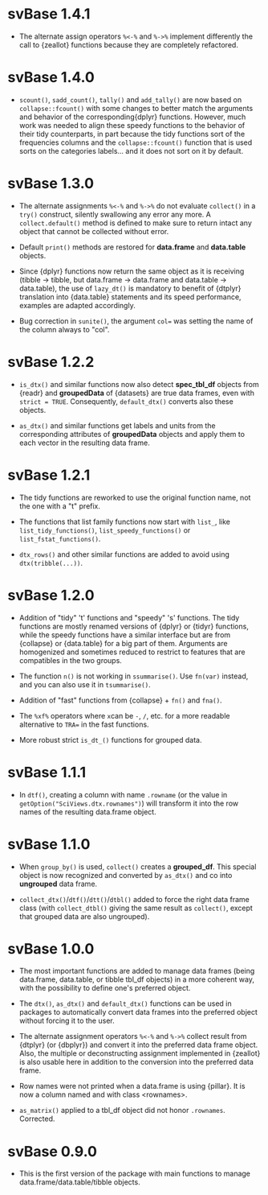 # svBase 1.4.1

-   The alternate assign operators `%<-%` and `%->%` implement differently the call to {zeallot} functions because they are completely refactored.

# svBase 1.4.0

-   `scount()`, `sadd_count()`, `tally()` and `add_tally()` are now based on `collapse::fcount()` with some changes to better match the arguments and behavior of the corresponding{dplyr} functions. However, much work was needed to align these speedy functions to the behavior of their tidy counterparts, in part because the tidy functions sort of the frequencies columns and the `collapse::fcount()` function that is used sorts on the categories labels... and it does not sort on it by default.

# svBase 1.3.0

-   The alternate assignments `%<-%` and `%->%` do not evaluate `collect()` in a `try()` construct, silently swallowing any error any more. A `collect.default()` method is defined to make sure to return intact any object that cannot be collected without error.

-    Default `print()` methods are restored for **data.frame** and **data.table** objects.

-    Since {dplyr} functions now return the same object as it is receiving (tibble -> tibble, but data.frame -> data.frame and data.table -> data.table), the use of `lazy_dt()` is mandatory to benefit of {dtplyr} translation into {data.table} statements and its speed performance, examples are adapted accordingly.

-   Bug correction in `sunite()`, the argument `col=` was setting the name of the column always to "col".

# svBase 1.2.2

-   `is_dtx()` and similar functions now also detect **spec_tbl_df** objects from {readr} and **groupedData** of {datasets} are true data frames, even with `strict = TRUE`. Consequently, `default_dtx()` converts also these objects.

-   `as_dtx()` and similar functions get labels and units from the corresponding attributes of **groupedData** objects and apply them to each vector in the resulting data frame.

# svBase 1.2.1

-   The tidy functions are reworked to use the original function name, not the one with a "t" prefix.

-   The functions that list family functions now start with `list_`, like `list_tidy_functions()`, `list_speedy_functions()` or `list_fstat_functions()`.

-   `dtx_rows()` and other similar functions are added to avoid using `dtx(tribble(...))`.

# svBase 1.2.0

-   Addition of "tidy" 't' functions and "speedy" 's' functions. The tidy functions are mostly renamed versions of {dplyr} or {tidyr} functions, while the speedy functions have a similar interface but are from {collapse} or {data.table} for a big part of them. Arguments are homogenized and sometimes reduced to restrict to features that are compatibles in the two groups.

-   The function `n()` is not working in `ssummarise()`. Use `fn(var)` instead, and you can also use it in `tsummarise()`.

-   Addition of "fast" functions from {collapse} + `fn()` and `fna()`.

-   The `%xf%` operators where `x`can be `-`, `/`, etc. for a more readable alternative to `TRA=` in the fast functions.

-   More robust strict `is_dt_()` functions for grouped data.

# svBase 1.1.1

-   In `dtf()`, creating a column with name `.rowname` (or the value in `getOption("SciViews.dtx.rownames")`) will transform it into the row names of the resulting data.frame object.

# svBase 1.1.0

-   When `group_by()` is used, `collect()` creates a **grouped_df**. This special object is now recognized and converted by `as_dtx()` and co into **ungrouped** data frame.

-   `collect_dtx()`/`dtf()`/`dtt()`/`dtbl()` added to force the right data frame class (with `collect_dtbl()` giving the same result as `collect()`, except that grouped data are also ungrouped).

# svBase 1.0.0

-   The most important functions are added to manage data frames (being data.frame, data.table, or tibble tbl_df objects) in a more coherent way, with the possibility to define one's preferred object.

-   The `dtx()`, `as_dtx()` and `default_dtx()` functions can be used in packages to automatically convert data frames into the preferred object without forcing it to the user.

-   The alternate assignment operators `%<-%` and `%->%` collect result from {dtplyr} (or {dbplyr}) and convert it into the preferred data frame object. Also, the multiple or deconstructing assignment implemented in {zeallot} is also usable here in addition to the conversion into the preferred data frame.

-   Row names were not printed when a data.frame is using {pillar}. It is now a column named and with class \<rownames\>.

-   `as_matrix()` applied to a tbl_df object did not honor `.rownames`. Corrected.

# svBase 0.9.0

-   This is the first version of the package with main functions to manage data.frame/data.table/tibble objects.

